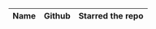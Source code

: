 | Name                  | Github                                                        | Starred the repo |
| --------------------- | ------------------------------------------------------------- | ---------------- |
